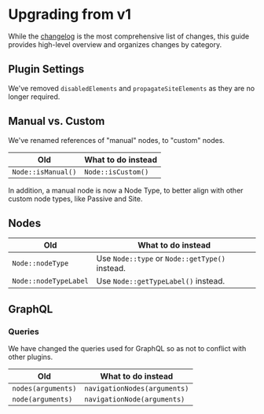 # Upgrading from v1
While the [changelog](https://github.com/verbb/navigation/blob/craft-4/CHANGELOG.md) is the most comprehensive list of changes, this guide provides high-level overview and organizes changes by category.

## Plugin Settings
We've removed `disabledElements` and `propagateSiteElements` as they are no longer required.

## Manual vs. Custom
We've renamed references of "manual" nodes, to "custom" nodes.

Old | What to do instead
--- | ---
| `Node::isManual()` | `Node::isCustom()`

In addition, a manual node is now a Node Type, to better align with other custom node types, like Passive and Site.

## Nodes

Old | What to do instead
--- | ---
| `Node::nodeType` | Use `Node::type` or `Node::getType()` instead.
| `Node::nodeTypeLabel` | Use `Node::getTypeLabel()` instead.

## GraphQL

### Queries
We have changed the queries used for GraphQL so as not to conflict with other plugins.

Old | What to do instead
--- | ---
| `nodes(arguments)` | `navigationNodes(arguments)`
| `node(arguments)` | `navigationNode(arguments)`
